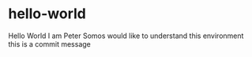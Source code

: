 # hello-world
Hello World
I am Peter Somos would like to understand this environment
 this is a commit message
